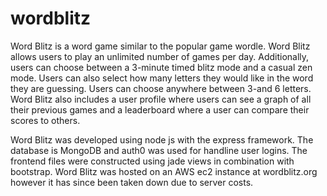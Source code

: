 # wordblitz

Word Blitz is a word game similar to the popular game wordle. Word Blitz allows users to play an unlimited number of games per day. Additionally, users can choose between a 3-minute timed blitz mode and a casual zen mode. Users can also select how many letters they would like in the word they are guessing. Users can choose anywhere between 3-and 6 letters. Word Blitz also includes a user profile where users can see a graph of all their previous games and a leaderboard where a user can compare their scores to others. 

Word Blitz was developed using node js with the express framework. The database is MongoDB and auth0 was used for handline user logins. The frontend files were constructed using jade views in combination with bootstrap. Word Blitz was hosted on an AWS ec2 instance at wordblitz.org however it has since been taken down due to server costs.
